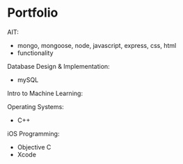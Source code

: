 # Portfolio

AIT:
- mongo, mongoose, node, javascript, express, css, html
- functionality


Database Design & Implementation:
- mySQL


Intro to Machine Learning:


Operating Systems:
- C++


iOS Programming:
- Objective C
- Xcode
